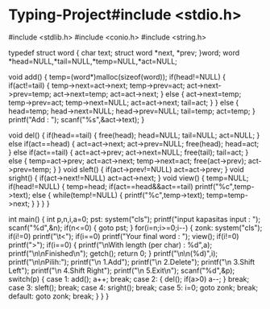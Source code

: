 # Typing-Project#include <stdio.h>
#include <stdlib.h>
#include <conio.h>
#include <string.h>

typedef struct word
{
    char text;
    struct word *next, *prev;
}word;
word *head=NULL,*tail=NULL,*temp=NULL,*act=NULL;

void add()
{
    temp=(word*)malloc(sizeof(word));
    if(head!=NULL)
    {
        if(act!=tail)
        {
            temp->next=act->next;
            temp->prev=act;
            act->next->prev=temp;
            act->next=temp;
            act=act->next;
        }
        else
        {
            act->next=temp;
            temp->prev=act;
            temp->next=NULL;
            act=act->next;
            tail=act;
        }
    }
    else
    {
        head=temp;
        head->next=NULL;
        head->prev=NULL;
        tail=temp;
        act=temp;
    }
    printf("Add : ");
    scanf("%s",&act->text);
}

void del()
{
    if(head==tail)
    {
        free(head);
        head=NULL;
        tail=NULL;
        act=NULL;
    }
    else if(act==head)
    {
        act=act->next;
        act->prev=NULL;
        free(head);
        head=act;
    }
    else if(act==tail)
    {
        act=act->prev;
        act->next=NULL;
        free(tail);
        tail=act;
    }
    else
    {
        temp=act->prev;
        act=act->next;
        temp->next=act;
        free(act->prev);
        act->prev=temp;
    }
}
void sleft()
{
    if(act->prev!=NULL)
        act=act->prev;
}
void sright()
{
    if(act->next!=NULL)
        act=act->next;
}
void view()
{
    temp=NULL;
    if(head!=NULL)
    {
        temp=head;
        if(act==head&&act==tail)
            printf("%c",temp->text);
        else
        {
            while(temp!=NULL)
            {
                printf("%c",temp->text);
                temp=temp->next;
            }
        }
    }
}

int main()
{
    int p,n,i,a=0;
    pst:
    system("cls");
    printf("input kapasitas input : ");
    scanf("%d",&n);
    if(n<=0)
    {
        goto pst;
    }
    for(i=n;i>=0;i--)
    {
        zonk:
        system("cls");
        if(i!=0)
        printf("\t<");
        if(i==0)
        printf("Your final word : ");
        view();
        if(i!=0)
        printf(">");
        if(i==0)
        {
            printf("\nWith length (per char) : %d",a);
            printf("\n\nFinished\n");
            getch();
            return 0;
        }
        printf("\n\n(%d)",i);
        printf("\n\nPilih:");
        printf("\n  1.Add");
        printf("\n  2.Delete");
        printf("\n  3.Shift Left");
        printf("\n  4.Shift Right");
        printf("\n  5.Exit\n");
        scanf("%d",&p);
        switch(p)
        {
            case 1: add(); a++;
            break;
            case 2:
                {
                    del();
                    if(a>0)
                        a--;
                }
            break;
            case 3: sleft();
            break;
            case 4: sright();
            break;
            case 5: i=0; goto zonk;
            break;
            default: goto zonk;
            break;
        }
    }
}
